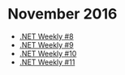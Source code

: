 # November 2016

+ [.NET Weekly #8](number-8.md)
+ [.NET Weekly #9](number-9.md)
+ [.NET Weekly #10](number-10.md)
+ [.NET Weekly #11](number-11.md)